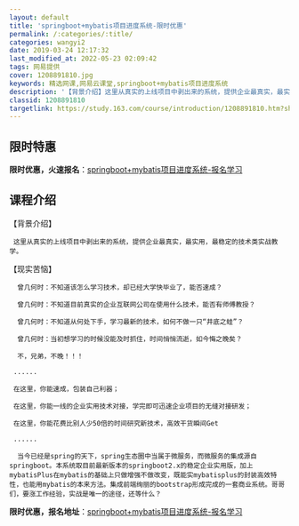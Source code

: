 ```yaml
---
layout: default
title: 'springboot+mybatis项目进度系统-限时优惠'
permalink: /:categories/:title/
categories: wangyi2
date: 2019-03-24 12:17:32
last_modified_at: 2022-05-23 02:09:42
tags: 网易提供
cover: 1208891810.jpg
keywords: 精选网课,网易云课堂,springboot+mybatis项目进度系统
description: '【背景介绍】这里从真实的上线项目中剥出来的系统，提供企业最真实，最实用，最稳定的技术类实战教学。【现实苦恼】曾几何时：不'
classid: 1208891810
targetlink: https://study.163.com/course/introduction/1208891810.htm?share=1&shareId=1025206652&utm_campaign=share&utm_medium=iphoneShare&utm_source=&utm_u=1025206652
---
```


## 限时特惠

**限时优惠，火速报名**：[springboot+mybatis项目进度系统-报名学习](https://study.163.com/course/introduction/1208891810.htm?share=1&shareId=1025206652&utm_campaign=share&utm_medium=iphoneShare&utm_source=&utm_u=1025206652)

## 课程介绍

【背景介绍】

     这里从真实的上线项目中剥出来的系统，提供企业最真实，最实用，最稳定的技术类实战教学。

 【现实苦恼】

      曾几何时：不知道该怎么学习技术，却已经大学快毕业了，能否速成？

      曾几何时：不知道目前真实的企业互联网公司在使用什么技术，能否有师傅教授？

      曾几何时：不知道从何处下手，学习最新的技术，如何不做一只“井底之蛙”？

      曾几何时：当初想学习的时候没能及时抓住，时间悄悄流逝，如今悔之晚矣？

      不，兄弟，不晚！！！

     ......

     在这里，你能速成，包装自己利器；

     在这里，你能一线的企业实用技术对接，学完即可迅速企业项目的无缝对接研发；

     在这里，你能花费比别人少50倍的时间研究新技术，高效干货瞬间Get

     ......

      当今已经是spring的天下，spring生态圈中当属于微服务，而微服务的集成源自springboot。本系统取目前最新版本的springboot2.x的稳定企业实用版，加上mybatisPlus在mybatis的基础上只做增强不做改变，既能实mybatisplus的封装高效特性，也能用mybatis的本来方法。集成前端绚丽的bootstrap形成完成的一套商业系统。哥哥们，要涨工作经验，实战是唯一的途径，还等什么？

**限时优惠，报名地址**：[springboot+mybatis项目进度系统-报名学习](https://study.163.com/course/introduction/1208891810.htm?share=1&shareId=1025206652&utm_campaign=share&utm_medium=iphoneShare&utm_source=&utm_u=1025206652)

